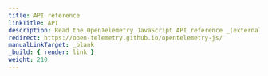 ```yaml
---
title: API reference
linkTitle: API
description: Read the OpenTelemetry JavaScript API reference _(external page)_
redirect: https://open-telemetry.github.io/opentelemetry-js/
manualLinkTarget: _blank
_build: { render: link }
weight: 210
---
```

